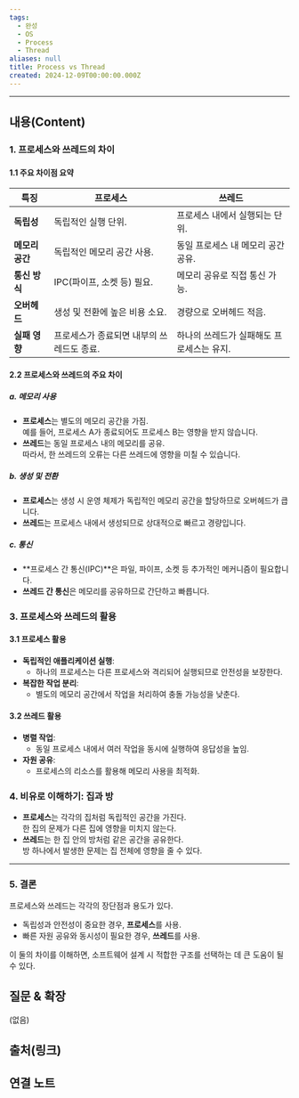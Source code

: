```yaml
---
tags:
  - 완성
  - OS
  - Process
  - Thread
aliases: null
title: Process vs Thread
created: 2024-12-09T00:00:00.000Z
---
```


----
## 내용(Content)

### 1. 프로세스와 쓰레드의 차이

#### 1.1 주요 차이점 요약

| 특징         | 프로세스                    | 쓰레드                     |
| ---------- | ----------------------- | ----------------------- |
| **독립성**    | 독립적인 실행 단위.             | 프로세스 내에서 실행되는 단위.       |
| **메모리 공간** | 독립적인 메모리 공간 사용.         | 동일 프로세스 내 메모리 공간 공유.    |
| **통신 방식**  | IPC(파이프, 소켓 등) 필요.      | 메모리 공유로 직접 통신 가능.       |
| **오버헤드**   | 생성 및 전환에 높은 비용 소요.      | 경량으로 오버헤드 적음.           |
| **실패 영향**  | 프로세스가 종료되면 내부의 쓰레드도 종료. | 하나의 쓰레드가 실패해도 프로세스는 유지. |

#### 2.2 프로세스와 쓰레드의 주요 차이

##### a. **메모리 사용**
- **프로세스**는 별도의 메모리 공간을 가짐.  
    예를 들어, 프로세스 A가 종료되어도 프로세스 B는 영향을 받지 않습니다.
- **쓰레드**는 동일 프로세스 내의 메모리를 공유.  
    따라서, 한 쓰레드의 오류는 다른 쓰레드에 영향을 미칠 수 있습니다.

##### b. **생성 및 전환**
- **프로세스**는 생성 시 운영 체제가 독립적인 메모리 공간을 할당하므로 오버헤드가 큽니다.
- **쓰레드**는 프로세스 내에서 생성되므로 상대적으로 빠르고 경량입니다.

##### c. **통신**
- **프로세스 간 통신(IPC)**은 파일, 파이프, 소켓 등 추가적인 메커니즘이 필요합니다.
- **쓰레드 간 통신**은 메모리를 공유하므로 간단하고 빠릅니다.

### 3. 프로세스와 쓰레드의 활용

#### 3.1 프로세스 활용

- **독립적인 애플리케이션 실행**:
    - 하나의 프로세스는 다른 프로세스와 격리되어 실행되므로 안전성을 보장한다.
- **복잡한 작업 분리**:
    - 별도의 메모리 공간에서 작업을 처리하여 충돌 가능성을 낮춘다.

#### 3.2 쓰레드 활용

- **병렬 작업**:
    - 동일 프로세스 내에서 여러 작업을 동시에 실행하여 응답성을 높임.
- **자원 공유**:
    - 프로세스의 리소스를 활용해 메모리 사용을 최적화.

### 4. 비유로 이해하기: 집과 방

- **프로세스**는 각각의 집처럼 독립적인 공간을 가진다.  
    한 집의 문제가 다른 집에 영향을 미치지 않는다.
- **쓰레드**는 한 집 안의 방처럼 같은 공간을 공유한다.  
    방 하나에서 발생한 문제는 집 전체에 영향을 줄 수 있다.

---

### 5. 결론

프로세스와 쓰레드는 각각의 장단점과 용도가 있다.

- 독립성과 안전성이 중요한 경우, **프로세스**를 사용.
- 빠른 자원 공유와 동시성이 필요한 경우, **쓰레드**를 사용.

이 둘의 차이를 이해하면, 소프트웨어 설계 시 적합한 구조를 선택하는 데 큰 도움이 될 수 있다.

## 질문 & 확장

(없음)

## 출처(링크)


## 연결 노트










